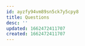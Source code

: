```yaml
---
id: ayzfy94vm89sn5ck7y5cpy8
title: Questions
desc: ''
updated: 1662472411707
created: 1662472411707
---
```

